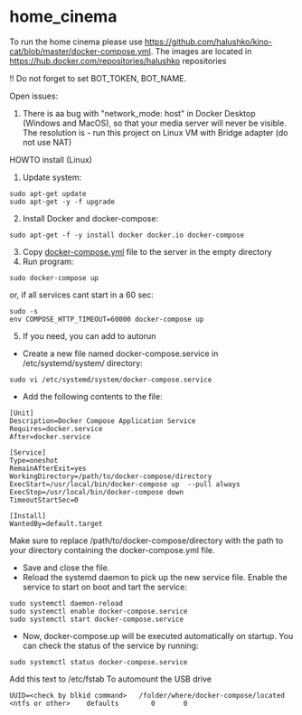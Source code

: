 # home_cinema

To run the home cinema please use https://github.com/halushko/kino-cat/blob/master/docker-compose.yml.
The images are located in https://hub.docker.com/repositories/halushko repositories

!! Do not forget to set BOT_TOKEN, BOT_NAME.

Open issues:
1. There is aa bug with "network_mode: host" in Docker Desktop (Windows and MacOS), so that your media server will never be visible. The resolution is - run this project on Linux VM with Bridge adapter (do not use NAT)

HOWTO install (Linux)
1. Update system: 
```
sudo apt-get update
sudo apt-get -y -f upgrade
```
2. Install Docker and docker-compose:
```
sudo apt-get -f -y install docker docker.io docker-compose
```
3. Copy [docker-compose.yml](https://github.com/halushko/kino-cat/blob/master/config/dockerfiles/docker-compose.yml) file to the server in the empty directory
4. Run program:
```
sudo docker-compose up
```
or, if all services cant start in a 60 sec:
```
sudo -s
env COMPOSE_HTTP_TIMEOUT=60000 docker-compose up
```
5. If you need, you can add to autorun
  - Create a new file named docker-compose.service in /etc/systemd/system/ directory:
```
sudo vi /etc/systemd/system/docker-compose.service
```
  - Add the following contents to the file:
```
[Unit]
Description=Docker Compose Application Service
Requires=docker.service
After=docker.service

[Service]
Type=oneshot
RemainAfterExit=yes
WorkingDirectory=/path/to/docker-compose/directory
ExecStart=/usr/local/bin/docker-compose up  --pull always
ExecStop=/usr/local/bin/docker-compose down
TimeoutStartSec=0

[Install]
WantedBy=default.target
```
Make sure to replace /path/to/docker-compose/directory with the path to your directory containing the docker-compose.yml file.
  - Save and close the file.
  - Reload the systemd daemon to pick up the new service file. Enable the service to start on boot and tart the service:
```
sudo systemctl daemon-reload
sudo systemctl enable docker-compose.service
sudo systemctl start docker-compose.service
```
  - Now, docker-compose.up will be executed automatically on startup. You can check the status of the service by running:
```
sudo systemctl status docker-compose.service
```

Add this text to  /etc/fstab To automount the USB drive
```
UUID=<check by blkid command>   /folder/where/docker-compose/located      <ntfs or other>    defaults        0       0
```
